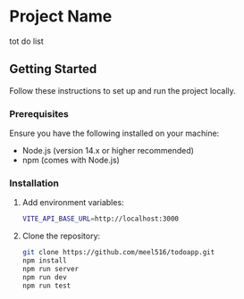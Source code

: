 # Project Name

tot do list

## Getting Started

Follow these instructions to set up and run the project locally.

### Prerequisites

Ensure you have the following installed on your machine:

- Node.js (version 14.x or higher recommended)
- npm (comes with Node.js)

### Installation

1. Add environment variables:

   ```bash
   VITE_API_BASE_URL=http://localhost:3000
   ```

2. Clone the repository:

   ```bash
   git clone https://github.com/meel516/todoapp.git
   npm install
   npm run server
   npm run dev
   npm run test
   ```
